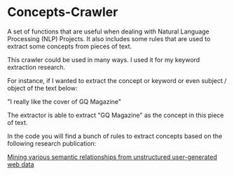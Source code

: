 # Concepts-Crawler
A set of functions that are useful when dealing with Natural Language Processing (NLP) Projects. It also includes some rules that are used to extract some concepts from pieces of text.

This crawler could be used in many ways. I used it for my keyword extraction research. 

For instance, if I wanted to extract the concept or keyword or even subject / object of the text below:

"I really like the cover of GQ Magazine"

The extractor is able to extract "GQ Magazine" as the concept in this piece of text. 

In the code you will find a bunch of rules to extract concepts based on the following research publication:

[Mining various semantic relationships from unstructured user-generated web data](http://www.sciencedirect.com/science/article/pii/S1570826814001073)